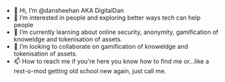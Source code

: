 - 👋 Hi, I’m @dansheehan AKA DigitalDan
- 👀 I’m interested in people and exploring better ways tech can help people
- 🌱 I’m currently learning about online security, anonymity, gamification of knoweldge and tokenisation of assets. 
- 💞️ I’m looking to collaborate on gamification of knoweldge and tokenisation of assets.
- 📫 How to reach me if you're here you know how to find me or...like a rest-o-mod getting old school new again, just call me.

<!---
dansheehan/dansheehan is a ✨ special ✨ repository because its `README.md` (this file) appears on your GitHub profile.
You can click the Preview link to take a look at your changes.
--->
